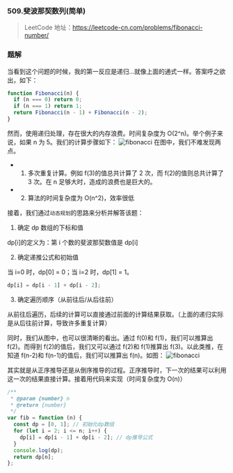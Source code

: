 ### 509.斐波那契数列(简单)

> LeetCode 地址：https://leetcode-cn.com/problems/fibonacci-number/

### 题解

当看到这个问题的时候，我的第一反应是递归...就像上面的通式一样。答案呼之欲出，如下：

```js
function Fibonacci(n) {
  if (n === 0) return 0;
  if (n === 1) return 1;
  return Fibonacci(n - 1) + Fibonacci(n - 2);
}
```

然而，使用递归处理，存在很大的内存浪费。时间复杂度为 O(2^n)。举个例子来说，如果 n 为 5。我们的计算步骤如下：
![fibonacci](https://raw.githubusercontent.com/kerwin-ly/Blog/master/assets/imgs/fibonacci.png)
在图中，我们不难发现两点。

- 1. 多次重复计算。例如 f(3)的值总共计算了 2 次，而 f(2)的值则总共计算了 3 次。在 n 足够大时，造成的浪费也是巨大的。
- 2. 算法的时间复杂度为 O(n^2)，效率很低

接着，我们通过`动态规划`的思路来分析并解答该题：

1. 确定 dp 数组的下标和值

dp[i]的定义为：第 i 个数的斐波那契数值是 dp[i]

2. 确定递推公式和初始值

当 i=0 时，dp[0] = 0；当 i=2 时，dp[1] = 1。

```js
dp[i] = dp[i - 1] + dp[i - 2];
```

3. 确定遍历顺序（从前往后/从后往前）

从前往后遍历，后续的计算可以直接通过前面的计算结果获取。（上面的递归实际是从后往前计算，导致许多重复计算）

同时，我们从图中，也可以很清晰的看出。通过 f(0)和 f(1)，我们可以推算出 f(2)。而得到 f(2)的值后，我们又可以通过 f(2)和 f(1)推算出 f(3)。以此类推，在知道 f(n-2)和 f(n-1)的值后，我们可以推算出 f(n)。如图：
![fibonacci](https://raw.githubusercontent.com/kerwin-ly/Blog/master/assets/imgs/fibonacci2.png)

其实就是从正序推导还是从倒序推导的过程。正序推导时，下一次的结果可以利用这一次的结果直接计算。接着用代码来实现（时间复杂度为 O(n)）

```js
/**
 * @param {number} n
 * @return {number}
 */
var fib = function (n) {
  const dp = [0, 1]; // 初始化dp数组
  for (let i = 2; i <= n; i++) {
    dp[i] = dp[i - 1] + dp[i - 2]; // dp推导公式
  }
  console.log(dp);
  return dp[n];
};
```
